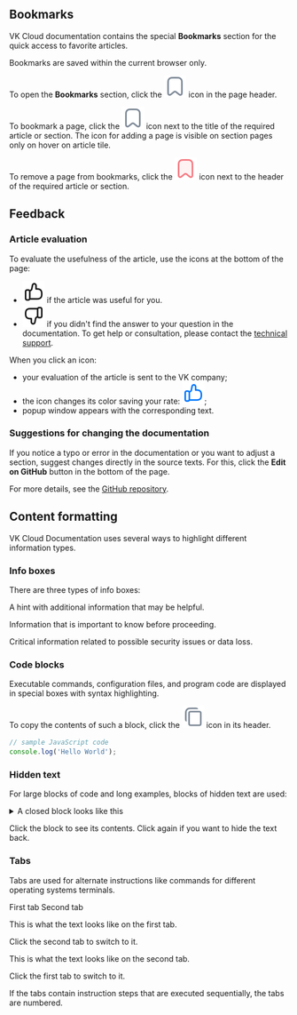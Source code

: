 ## Bookmarks

VK Cloud documentation contains the special **Bookmarks** section for the quick access to favorite articles.

<info>Bookmarks are saved within the current browser only.</info>

To open the **Bookmarks** section, click the ![ ](../assets/bookmark-icon.svg "inline") icon in the page header.

To bookmark a page, click the ![ ](../assets/bookmark-icon.svg "inline") icon next to the title of the required article or section. The icon for adding a page is visible on section pages only on hover on article tile.

To remove a page from bookmarks, click the  ![ ](../assets/active-bookmark-icon.svg "inline") icon next to the header of the required article or section.

## Feedback

### Article evaluation

To evaluate the usefulness of the article, use the icons at the bottom of the page:

* ![ ](../assets/like-icon.svg "inline") if the article was useful for you.
* ![ ](../assets/dislike-icon.svg "inline") if you didn't find the answer to your question in the documentation. To get help or consultation, please contact the [technical support](mailto:support@mcs.mail.ru).

When you click an icon:

* your evaluation of the article is sent to the VK company;
* the icon changes its color saving your rate: ![ ](../assets/color-like-icon.svg "inline");
*  popup window appears with the corresponding text.

### Suggestions for changing the documentation

If you notice a typo or error in the documentation or you want to adjust a section, suggest changes directly in the
source texts. For this, click the **Edit on GitHub** button in the bottom of the page.

For more details, see the [GitHub repository](https://github.com/vk-cs/docs-public/blob/master/README.md).

## Content formatting

VK Cloud Documentation uses several ways to highlight different information types.

### Info boxes

There are three types of info boxes:

<info>A hint with additional information that may be helpful.</info>

<warn>Information that is important to know before proceeding.</warn>

<err>Critical information related to possible security issues or data loss.</err>

### Code blocks

Executable commands, configuration files, and program code are displayed in special boxes with syntax highlighting.

To copy the contents of such a block, click the ![ ](../assets/copy-icon.svg "inline") icon in its header.

```javascript
// sample JavaScript code
console.log('Hello World');
```

### Hidden text

For large blocks of code and long examples, blocks of hidden text are used:

<details>
<summary>A closed block looks like this</summary>
An example of hidden text.
</details>

Click the block to see its contents. Click again if you want to hide the text back.

### Tabs

Tabs are used for alternate instructions like commands for different operating systems terminals.

<tabs>
<tablist>
<tab>First tab</tab>
<tab>Second tab</tab>
</tablist>
<tabpanel>

This is what the text looks like on the first tab.

Click the second tab to switch to it.

</tabpanel>
<tabpanel>

This is what the text looks like on the second tab.

Click the first tab to switch to it.

</tabpanel>
</tabs>

If the tabs contain instruction steps that are executed sequentially, the tabs are numbered.
